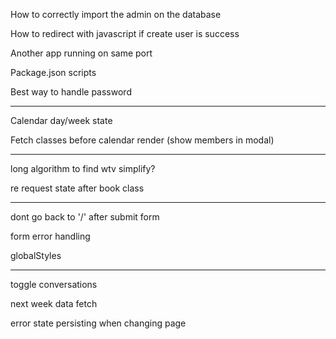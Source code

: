 How to correctly import the admin on the database

How to redirect with javascript if create user is success

Another app running on same port

Package.json scripts

Best way to handle password

*****************************

Calendar day/week state 

Fetch classes before calendar render (show members in modal)

*****************************

long algorithm to find wtv simplify?

re request state after book class

*****************************

dont go back to '/' after submit form

form error handling

globalStyles

*****************************

toggle conversations

next week data fetch

error state persisting when changing page